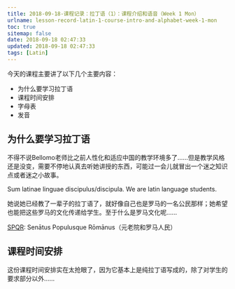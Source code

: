 ```yaml
---
title: 2018-09-18-课程记录：拉丁语（1）：课程介绍和语音（Week 1 Mon）
urlname: lesson-record-latin-1-course-intro-and-alphabet-week-1-mon
toc: true
sitemap: false
date: 2018-09-18 02:47:33
updated: 2018-09-18 02:47:33
tags: [Latin]
---
```


今天的课程主要讲了以下几个主要内容：

* 为什么要学习拉丁语
* 课程时间安排
* 字母表
* 发音

## 为什么要学习拉丁语

不得不说Bellomo老师比之前人性化和适应中国的教学环境多了……但是教学风格还是没变，需要不停地认真去听她讲授的东西，可能过一会儿就冒出一个迷之知识点或者迷之小故事。

Sum latinae linguae discipulus/discipula.
We are latin language students.

她说她已经教了一辈子的拉丁语了，就好像自己也是罗马的一名公民那样；她希望也能把这些罗马的文化传递给学生。至于什么是罗马文化呢……

[SPQR](https://zh.wikipedia.org/zh-hans/SPQR): Senātus Populusque Rōmānus（元老院和罗马人民）

## 课程时间安排

这份课程时间安排实在太抢眼了，因为它基本上是纯拉丁语写成的，除了对学生的要求部分以外……
